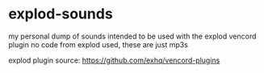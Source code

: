 # explod-sounds
my personal dump of sounds intended to be used with the explod vencord plugin
no code from explod used, these are just mp3s

explod plugin source:
https://github.com/exhq/vencord-plugins

